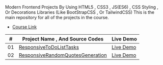 Modern Frontend Projects By Using HTML5 , CSS3 , JS(ES6) , CSS Styling , Or Decorations Libraries (Like BootStrapCSS , Or TailwindCSS) 
This is the main repository for all of the projects in the course.

- [Course Link](https://github.com/MahmoudKhalidShabaanOmar2/ModernFrontEndProjects)

| #   | Project Name  , And Source Codes                        | Live Demo   |
|-----|---------------------------------------------------------|-------------|
| 01  | [ResponsiveToDoListTasks](https://github.com/MahmoudKhalidShabaanOmar2/ModernFrontEndProjects/tree/main/ResponsiveToDoList)           | [Live Demo](https://mahmoudkhalidshabaanomar2.github.io/ModernFrontEndProjects/ResponsiveToDoList/) |
| 02 | [ResponsiveRandomQuotesGeneration](https://github.com/MahmoudKhalidShabaanOmar2/ModernFrontEndProjects/tree/main/ResponsiveQuotesGeneration) | [Live Demo](https://mahmoudkhalidshabaanomar2.github.io/ModernFrontEndProjects/ResponsiveQuotesGeneration/) |
